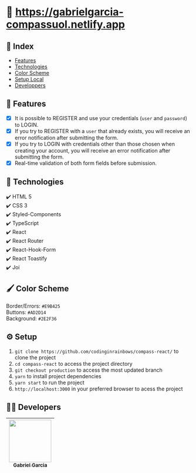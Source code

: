 # :link: https://gabrielgarcia-compassuol.netlify.app

## :file_folder: Index
* [Features](#hammer-features)
* [Technologies](#rocket-technologies)
* [Color Scheme](#paintbrush-color-scheme)
* [Setup Local](#gear-setup)
* [Developpers](#man_technologist-developers)

## :hammer: Features

- [x] It is possible to REGISTER and use your credentials (`user` and `password`) to LOGIN.
- [x] If you try to REGISTER with a `user` that already exists, you will receive an error notification after submitting the form.
- [x] If you try to LOGIN with credentials other than those chosen when creating your account, you will receive an error notification after submitting the form.
- [x] Real-time validation of both form fields before submission.

## :rocket: Technologies

  ✔️ HTML 5 <br>
  ✔️ CSS 3 <br>
  ✔️ Styled-Components <br>
  ✔️ TypeScript <br>
  ✔️ React <br>
  ✔️ React Router <br>
  ✔️ React-Hook-Form <br>
  ✔️ React Toastify <br>
  ✔️ Joi <br>

## :paintbrush: Color Scheme

Border/Errors: `#E9B425` <br>
Buttons: `#AD2D14` <br>
Background: `#2E2F36` <br>

## :gear: Setup

1. `git clone https://github.com/codinginrainbows/compass-react/` to clone the project
2. `cd compass-react` to access the project directory
3. `git checkout production` to access the most updated branch
4. `yarn` to install project dependencies
5. `yarn start` to run the project
6. `http://localhost:3000` in your preferred browser to acess the project

## :man_technologist: Developers

| [<img src="https://avatars.githubusercontent.com/u/82886646?v=4" width=115><br><sub>Gabriel Garcia</sub>](https://github.com/codinginrainbows)
| :---: |

